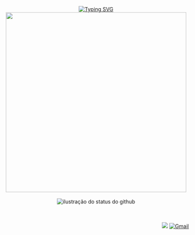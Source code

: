 <div align="center">
<a href="https://git.io/typing-svg"><img src="https://readme-typing-svg.demolab.com?font=Fredoka+one&pause=1000&color=F7CAE4&center=true&vCenter=true&width=435&lines=Hello+World+%E2%99%A1+%E0%BB%92%EA%92%B0%E0%BE%80%E0%BD%B2%E3%85%85%C2%B4+%CB%98+%60+%E2%91%85+%EA%92%B1%E0%BE%80%E0%BD%B2%E1%83%90" alt="Typing SVG" /></a>
                                          
<img height="490" src="https://i.imgur.com/yDNdkdJ.png"/>
<br><br>
<img align='center' align='right' src="https://github-readme-stats.vercel.app/api/top-langs/?username=ericasousaa&layout=compact&show_icons=true&title_color=FFFFFF&text_color=FFFFFF&icon_color=660033&bg_color=000000&cache_seconds=2300" alt="ilustração do status do github">  
<br><br><br>
  


<div align="right">

[![](https://img.shields.io/badge/-linkedin-0073B1?style=flat-square)](http://linkedin.com/in/ericasousaa) [![Gmail](https://img.shields.io/badge/-Gmail-E1BCDD?style=flat-square&logo=gmail&logoColor=black)](mailto:luna.ex266@gmail.com) 
